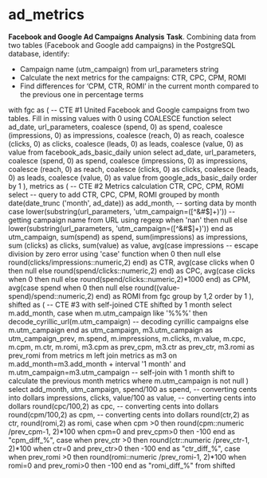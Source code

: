 # ad_metrics
**Facebook and Google Ad Campaigns Analysis**
**Task**. Combining data from two tables (Facebook and Google add campaigns) in the PostgreSQL database, identify:
  - Campaign name (utm_campaign) from url_parameters string
  - Calculate the next metrics for the campaigns: CTR, CPC, CPM, ROMI
  - Find differences for ‘CPM, CTR, ROMI’ in the current month compared to the previous one in percentage terms


with fgc as ( -- CTE #1 United Facebook and Google campaigns from two tables. Fill in missing values with 0 using COALESCE function
      select
          ad_date,
          url_parameters,
          coalesce (spend, 0) as spend,
          coalesce (impressions, 0) as impressions,
          coalesce (reach, 0) as reach,
          coalesce (clicks, 0) as clicks,
          coalesce (leads, 0) as leads,
          coalesce (value, 0) as value
        from facebook_ads_basic_daily
    union
       select
          ad_date,
          url_parameters,
          coalesce (spend, 0) as spend,
          coalesce (impressions, 0) as impressions,
          coalesce (reach, 0) as reach,
          coalesce (clicks, 0) as clicks,
          coalesce (leads, 0) as leads,
          coalesce (value, 0) as value
       from google_ads_basic_daily
       order by 1
),
metrics as (     -- CTE #2 Metrics calculation CTR, CPC, CPM, ROMI
      select -- query to add CTR, CPC, CPM, ROMI grouped by month
          date(date_trunc ('month', ad_date)) as add_month, -- sorting data by month
          case lower(substring(url_parameters, 'utm_campaign=([^&#$]+)')) -- getting campaign name from URL using regexp
                when 'nan' then null
                else lower(substring(url_parameters, 'utm_campaign=([^&#$]+)')) end as utm_campaign,
          sum(spend) as spend,
          sum(impressions) as impressions,
          sum (clicks) as clicks,
          sum(value) as value,
          avg(case impressions -- escape division by zero error using 'case' function
                when 0 then null
                else round(clicks/impressions::numeric,2) end) as CTR,
          avg(case clicks
                when 0 then null
                else round(spend/clicks::numeric,2) end) as CPC,
          avg(case clicks
                when 0 then null
                else round(spend/clicks::numeric,2)*1000 end) as CPM,
          avg(case spend
                when 0 then null
                else round((value-spend)/spend::numeric,2) end) as ROMI
      from fgc
      group by 1,2
      order by 1
),
shifted as ( -- CTE #3 with self-joined CTE shifted by 1 month
      select
          m.add_month,
          case
              when m.utm_campaign like '%\%%' then decode_cyrillic_url(m.utm_campaign) -- decoding cyrillic campaigns
              else m.utm_campaign end as utm_campaign,
          m3.utm_campaign as utm_campaign_prev,
          m.spend,
          m.impressions,
          m.clicks,
          m.value,
          m.cpc,
          m.cpm,
          m.ctr,
          m.romi,
          m3.cpm as prev_cpm,
          m3.ctr as prev_ctr,
          m3.romi as prev_romi
      from metrics m
      left join metrics as m3 on m.add_month=m3.add_month + interval '1 month' 
          and m.utm_campaign=m3.utm_campaign -- self-join with 1 month shift to calculate the previous month metrics
      where m.utm_campaign is not null
)
select
      add_month,
      utm_campaign,
      spend/100 as spend, -- converting cents into dollars
      impressions,
      clicks,
      value/100 as value, -- converting cents into dollars
      round(cpc/100,2) as cpc, -- converting cents into dollars
      round(cpm/100,2) as cpm, -- converting cents into dollars
      round(ctr,2) as ctr,
      round(romi,2) as romi,
      case
          when cpm >0 then round(cpm::numeric /prev_cpm-1, 2)*100
          when cpm=0 and prev_cpm>0 then -100
          end as "cpm_diff_%",
      case
          when prev_ctr >0 then round(ctr::numeric /prev_ctr-1, 2)*100
          when ctr=0 and prev_ctr>0 then -100
          end as "ctr_diff_%",
      case
          when prev_romi >0 then round(romi::numeric /prev_romi-1, 2)*100
          when romi=0 and prev_romi>0 then -100
          end as "romi_diff_%"
from shifted
